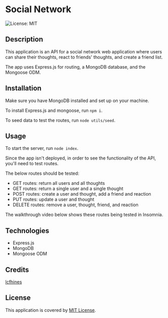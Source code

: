 # Social Network

![License: MIT](https://img.shields.io/badge/License-MIT-yellow.svg)

## Description

This application is an API for a social network web application where users can share their thoughts, react to friends' thoughts, and create a friend list. 

The app uses Express.js for routing, a MongoDB database, and the Mongoose ODM.

## Installation

Make sure you have MongoDB installed and set up on your machine. 

To install Express.js and mongoose, run ```npm i```.

To seed data to test the routes, run ```node utils/seed```.

## Usage

To start the server, run ```node index```.

Since the app isn't deployed, in order to see the functionality of the API, you'll need to test routes.

The below routes should be tested:  
 - GET routes: return all users and all thoughts  
 - GET routes: return a single user and a single thought  
 - POST routes: create a user and thought, add a friend and reaction  
 - PUT routes: update a user and thought  
 - DELETE routes: remove a user, thought, friend, and reaction  

 The walkthrough video below shows these routes being tested in Insomnia.  



## Technologies

 - Express.js
 - MongoDB
 - Mongoose ODM


## Credits

[lcfhines](https://github.com/lcfhines)

## License

This application is covered by [MIT License](https://choosealicense.com/licenses/mit/).
